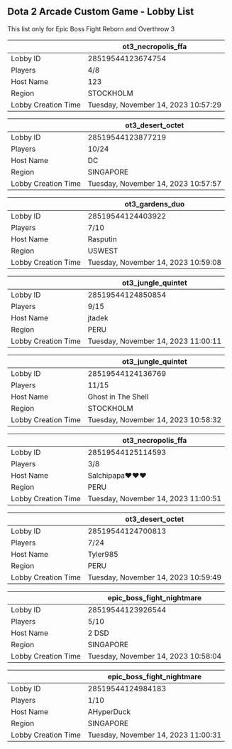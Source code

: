 ## Dota 2 Arcade Custom Game - Lobby List

This list only for Epic Boss Fight Reborn and Overthrow 3

|  | ot3_necropolis_ffa |
| ------ | ------ |
| Lobby ID | 28519544123674754 |
| Players | 4/8 |
| Host Name | 123 |
| Region | STOCKHOLM |
| Lobby Creation Time | Tuesday, November 14, 2023 10:57:29 |


|  | ot3_desert_octet |
| ------ | ------ |
| Lobby ID | 28519544123877219 |
| Players | 10/24 |
| Host Name | DC |
| Region | SINGAPORE |
| Lobby Creation Time | Tuesday, November 14, 2023 10:57:57 |


|  | ot3_gardens_duo |
| ------ | ------ |
| Lobby ID | 28519544124403922 |
| Players | 7/10 |
| Host Name | Rasputin |
| Region | USWEST |
| Lobby Creation Time | Tuesday, November 14, 2023 10:59:08 |


|  | ot3_jungle_quintet |
| ------ | ------ |
| Lobby ID | 28519544124850854 |
| Players | 9/15 |
| Host Name | jtadek |
| Region | PERU |
| Lobby Creation Time | Tuesday, November 14, 2023 11:00:11 |


|  | ot3_jungle_quintet |
| ------ | ------ |
| Lobby ID | 28519544124136769 |
| Players | 11/15 |
| Host Name | Ghost in The Shell |
| Region | STOCKHOLM |
| Lobby Creation Time | Tuesday, November 14, 2023 10:58:32 |


|  | ot3_necropolis_ffa |
| ------ | ------ |
| Lobby ID | 28519544125114593 |
| Players | 3/8 |
| Host Name | Salchipapa♥♥♥ |
| Region | PERU |
| Lobby Creation Time | Tuesday, November 14, 2023 11:00:51 |


|  | ot3_desert_octet |
| ------ | ------ |
| Lobby ID | 28519544124700813 |
| Players | 7/24 |
| Host Name | Tyler985 |
| Region | PERU |
| Lobby Creation Time | Tuesday, November 14, 2023 10:59:49 |


|  | epic_boss_fight_nightmare |
| ------ | ------ |
| Lobby ID | 28519544123926544 |
| Players | 5/10 |
| Host Name | 2 DSD |
| Region | SINGAPORE |
| Lobby Creation Time | Tuesday, November 14, 2023 10:58:04 |


|  | epic_boss_fight_nightmare |
| ------ | ------ |
| Lobby ID | 28519544124984183 |
| Players | 1/10 |
| Host Name | AHyperDuck |
| Region | SINGAPORE |
| Lobby Creation Time | Tuesday, November 14, 2023 11:00:31 |


